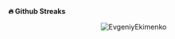 


<b>🔥 Github Streaks</b>
<p align="center"><img src="https://github-readme-streak-stats.herokuapp.com/?user=EvgeniyEkimenko&theme=black-ice&hide_border=true&stroke=0000&background=0D1117&ring=e05397&fire=e05397&currStreakLabel=e05397&bg_color=30,e96443,904e95&title_color=fff&text_color=fff" alt="EvgeniyEkimenko" /></p>

